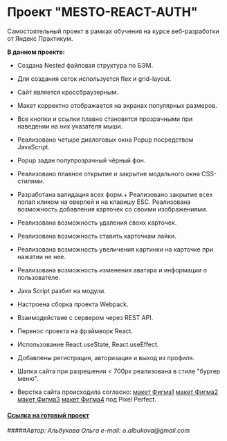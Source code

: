 # Проект "MESTO-REACT-AUTH"

Cамостоятельный проект в рамках обучения на курсе веб-разработки от Яндекс Практикум.

**В данном проекте:**

+ Создана Nested файловая структура по БЭМ.
+ Для создания сеток используется flex и grid-layout.
+ Сайт является кроссбраузерным.
+ Макет корректно отображается на экранах популярных размеров.
+ Все кнопки и ссылки плавно становятся прозрачными при наведении на них указателя мыши.
+ Реализовано четыре диалоговых окна Popup посредством JavaScript.
+ Popup задан полупрозрачный чёрный фон.
+ Реализовано плавное открытие и закрытие модального окна CSS-стилями.
+ Разработана валидация всех форм.+ Реализовано закрытие всех попап кликом на оверлей и на клавишу ESC. Реализована возможность добавления карточек со своими изображениями.
+ Реализована возможность удаления своих карточек.
+ Реализована возможность ставить карточкам лайки.
+ Реализована возможность увеличения картинки на карточке при нажатии не нее.
+ Реализована возможность изменения аватара и информации о пользователе.
+ Java Script разбит на модули.
+ Настроена сборка проекта Webpack.
+ Взаимодействие с сервером через REST API.
+ Перенос проекта на фрэймворк React.
+ Использование React.useState, React.useEffect.
+ Добавлены регистрация, авторизация и выход из профиля.
+ Шапка сайта при разрешении < 700px реализована в стиле "бургер меню".


+ Верстка сайта происходила согласно: [макет Фигма1](https://www.figma.com/file/StZjf8HnoeLdiXS7dYrLAh/JavaScript.-Sprint-4)
    [макет Фигма2](https://www.figma.com/file/nlYpT4VhFiwimn2YlncrcF/JavaScript.-Sprint-5)
    [макет Фигма3](https://www.figma.com/file/XNaGNEZD5NEjeyJzAT4gMb/JavaScript.-Sprint-6)
    [макет Фигма4](https://www.figma.com/file/fUESH7icdnexdbpwgYsUcc/Sprint-14-(RU)?node-id=7%3A452)
    под Pixel Perfect.


 #### [Ссылка на готовый проект](https://oalbukova.github.io/react-mesto-auth/)

#####_Автор: Альбукова Ольга_
_e-mail: o.albukova@gmail.com_
